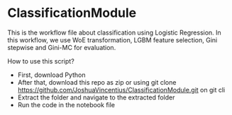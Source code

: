 # ClassificationModule

This is the workflow file about classification using Logistic Regression. In this workflow, we use WoE transformation, LGBM feature selection, Gini stepwise and Gini-MC for evaluation.

How to use this script?

- First, download Python
- After that, download this repo as zip or using git clone https://github.com/JoshuaVincentius/ClassificationModule.git on git cli
- Extract the folder and navigate to the extracted folder
- Run the code in the notebook file
